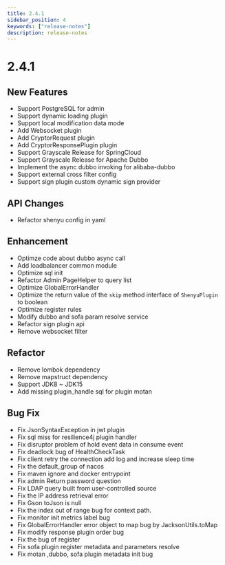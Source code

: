 ```yaml
---
title: 2.4.1
sidebar_position: 4
keywords: ["release-notes"]
description: release-notes
---
```

# 2.4.1

## New Features

- Support PostgreSQL for admin
- Support dynamic loading plugin
- Support local modification data mode
- Add Websocket plugin
- Add CryptorRequest plugin
- Add CryptorResponsePlugin plugin
- Support Grayscale Release for SpringCloud
- Support Grayscale Release for Apache Dubbo
- Implement the async dubbo invoking for alibaba-dubbo
- Support external cross filter config
- Support sign plugin custom dynamic sign provider

## API Changes

- Refactor shenyu config in yaml

## Enhancement

- Optimze code about dubbo async call
- Add loadbalancer common module
- Optimize sql init
- Refactor Admin PageHelper to query list
- Optimize GlobalErrorHandler
- Optimize the return value of the `skip` method interface of `ShenyuPlugin` to boolean
- Optimize register rules
- Modify dubbo and sofa param resolve service
- Refactor sign plugin api
- Remove websocket filter

## Refactor

- Remove lombok dependency
- Remove mapstruct dependency
- Support JDK8 ~ JDK15
- Add missing plugin_handle sql for plugin motan

## Bug Fix

- Fix JsonSyntaxException in jwt plugin
- Fix sql miss for resilience4j plugin handler
- Fix disruptor problem of hold event data in consume event
- Fix deadlock bug of HealthCheckTask
- Fix client retry the connection add log and increase sleep time
- Fix the default_group of nacos
- Fix maven ignore and docker entrypoint
- Fix admin Return password question
- Fix LDAP query built from user-controlled source
- Fix the IP address retrieval error
- Fix Gson toJson is null
- Fix the index out of range bug for context path.
- Fix monitor init metrics label bug
- Fix GlobalErrorHandler error object to map bug by JacksonUtils.toMap
- Fix modify response plugin order bug
- Fix the bug of register
- Fix sofa plugin register metadata and parameters resolve
- Fix motan ,dubbo, sofa plugin metadata init bug
